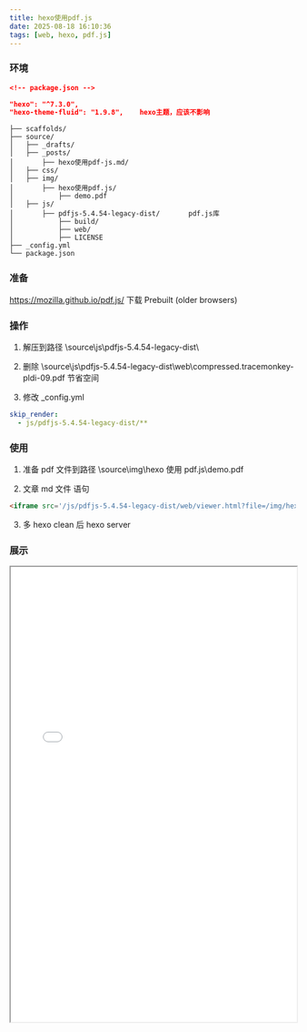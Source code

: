 ```yaml
---
title: hexo使用pdf.js
date: 2025-08-18 16:10:36
tags: [web, hexo, pdf.js]
---
```


### 环境

```json
<!-- package.json -->

"hexo": "^7.3.0",
"hexo-theme-fluid": "1.9.8",    hexo主题，应该不影响
```

```folder
├── scaffolds/
├── source/
│   ├── _drafts/
│   ├── _posts/
│       ├── hexo使用pdf-js.md/
│   ├── css/
│   ├── img/
│       ├── hexo使用pdf.js/
│           ├── demo.pdf
│   ├── js/
│       ├── pdfjs-5.4.54-legacy-dist/       pdf.js库
│           ├── build/
│           ├── web/
│           ├── LICENSE
├── _config.yml
└── package.json
```

### 准备

https://mozilla.github.io/pdf.js/
下载 Prebuilt (older browsers)

### 操作

1.  解压到路径 \source\js\pdfjs-5.4.54-legacy-dist\

2.  删除 \source\js\pdfjs-5.4.54-legacy-dist\web\compressed.tracemonkey-pldi-09.pdf 节省空间

3.  修改 \_config.yml

```yml
skip_render:
  - js/pdfjs-5.4.54-legacy-dist/**
```

### 使用

1. 准备 pdf 文件到路径 \source\img\hexo 使用 pdf.js\demo.pdf

2. 文章 md 文件 语句

```md
<iframe src='/js/pdfjs-5.4.54-legacy-dist/web/viewer.html?file=/img/hexo使用pdf.js/demo.pdf' style='width:100%;height:800px'></iframe>
```

3. 多 hexo clean 后 hexo server

### 展示

<iframe src='/js/pdfjs-5.4.54-legacy-dist/web/viewer.html?file=/img/hexo使用pdf.js/demo.pdf' style='width:100%;height:800px'></iframe>
